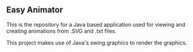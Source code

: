 <h2> Easy Animator </h2>

<p> This is the repository for a Java based application used for viewing and creating animations from 
.SVG and .txt files. </p>
<p> This project makes use of Java's swing graphics to render the graphics.</p>